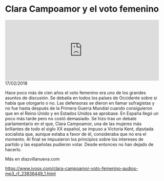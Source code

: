 # Clara Campoamor y el voto femenino
<iframe id='audio_88903085' frameborder='0' allowfullscreen='' scrolling='no' height='200' style='width:100%;' src='https://www.ivoox.com/player_ej_23836449_6_1.html' loading='lazy'></iframe>17/02/2018

Hace poco más de cien años el voto femenino era uno de los grandes asuntos de discusión. Se debatía en todos los países de Occidente sobre si había que otorgarlo o no. Las defensoras se dieron en llamar sufragistas y no fue hasta después de la Primera Guerra Mundial cuando consiguieron que en el Reino Unido y en Estados Unidos se aprobase. En España llegó un poco más tarde pero no costó demasiado. Se hizo tras un debate parlamentario en el que, Clara Campoamor, una de las mujeres más brillantes de todo el siglo XX español, se impuso a Victoria Kent, diputada socialista que, aunque estaba a favor de él, consideraba que no era el momento. Al final se impusieron los principios sobre los intereses de partido y las españolas pudieron votar. Desde entonces no han dejado de hacerlo. 

 Más en diazvillanueva.com

https://www.ivoox.com/clara-campoamor-voto-femenino-audios-mp3_rf_23836449_1.html
